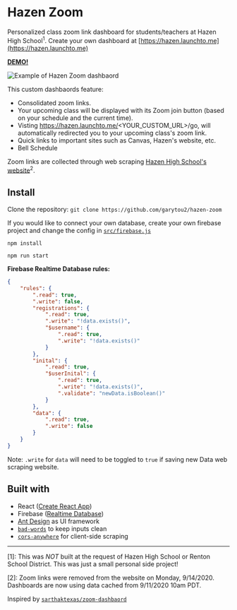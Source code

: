 # Hazen Zoom

Personalized class zoom link dashboard for students/teachers at Hazen High School<sup>1</sup>. Create your own dashboard at [https://hazen.launchto.me](https://hazen.launchto.me)

[**DEMO!**](https://hazen.launchto.me/demo)

![Example of Hazen Zoom dashbaord](https://user-images.githubusercontent.com/20099646/92957175-fd0d7280-f41c-11ea-8596-b6f775031cc9.JPG)

This custom dashbaords feature:

- Consolidated zoom links.
- Your upcoming class will be displayed with its Zoom join button (based on your schedule and the current time).
- Visting https://hazen.launchto.me/<YOUR_CUSTOM_URL>/go, will automatically redirected you to your upcoming class's zoom link.
- Quick links to important sites such as Canvas, Hazen's website, etc.
- Bell Schedule

Zoom links are collected through web scraping [Hazen High School's website](https://hazen.rentonschools.us/class-of-2020/links-to-zoom-classrooms)<sup>2</sup>.

## Install

Clone the repository: `git clone https://github.com/garytou2/hazen-zoom`

If you would like to connect your own database, create your own firebase project and change the config in [`src/firebase.js`](src/firebase.js)

`npm install`

`npm run start`

**Firebase Realtime Database rules:**

```JSON
{
	"rules": {
		".read": true,
		".write": false,
		"registrations": {
			".read": true,
			".write": "!data.exists()",
			"$username": {
				".read": true,
				".write": "!data.exists()"
			}
		},
		"inital": {
			".read": true,
			"$userInital": {
				".read": true,
				".write": "!data.exists()",
				".validate": "newData.isBoolean()"
			}
		},
		"data": {
			".read": true,
			".write": false
		}
	}
}
```

Note: `.write` for `data` will need to be toggled to `true` if saving new Data web scraping website.

## Built with

- React ([Create React App](https://reactjs.org/docs/create-a-new-react-app.html))
- Firebase ([Realtime Database](https://firebase.google.com/docs/database))
- [Ant Design](https://ant.design/) as UI framework
- [`bad-words`](https://www.npmjs.com/package/bad-words) to keep inputs clean
- [`cors-anywhere`](https://cors-anywhere.herokuapp.com/) for client-side scraping

---

[1]: This was _NOT_ built at the request of Hazen High School or Renton School District. This was just a small personal side project!

[2]: Zoom links were removed from the website on Monday, 9/14/2020. Dashboards are now using data cached from 9/11/2020 10am PDT.

Inspired by [`sarthaktexas/zoom-dashbaord`](https://github.com/sarthaktexas/zoom-dashboard)
